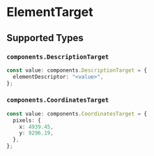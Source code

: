 # ElementTarget


## Supported Types

### `components.DescriptionTarget`

```typescript
const value: components.DescriptionTarget = {
  elementDescriptor: "<value>",
};
```

### `components.CoordinatesTarget`

```typescript
const value: components.CoordinatesTarget = {
  pixels: {
    x: 4939.45,
    y: 9296.19,
  },
};
```

